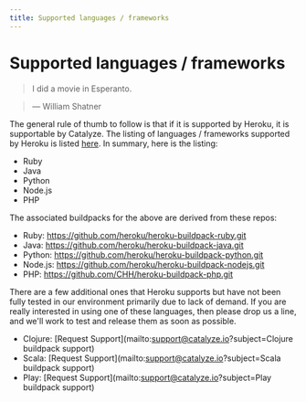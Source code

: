 ```yaml
---
title: Supported languages / frameworks
---
```


# Supported languages / frameworks

> I did a movie in Esperanto.

> — William Shatner

The general rule of thumb to follow is that if it is supported by Heroku, it is supportable by Catalyze. The listing of languages / frameworks supported by Heroku is listed [here](https://devcenter.heroku.com/categories/language-support). In summary, here is the listing:
- Ruby
- Java
- Python
- Node.js
- PHP

The associated buildpacks for the above are derived from these repos:

- Ruby: https://github.com/heroku/heroku-buildpack-ruby.git
- Java: https://github.com/heroku/heroku-buildpack-java.git
- Python: https://github.com/heroku/heroku-buildpack-python.git
- Node.js: https://github.com/heroku/heroku-buildpack-nodejs.git
- PHP: https://github.com/CHH/heroku-buildpack-php.git

There are a few additional ones that Heroku supports but have not been fully tested in our environment primarily due to lack of demand. If you are really interested in using one of these languages, then please drop us a line, and we'll work to test and release them as soon as possible.
- Clojure: [Request Support](mailto:support@catalyze.io?subject=Clojure buildpack support)
- Scala: [Request Support](mailto:support@catalyze.io?subject=Scala buildpack support)
- Play: [Request Support](mailto:support@catalyze.io?subject=Play buildpack support)


